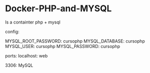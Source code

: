 # Docker-PHP-and-MYSQL

Is a containter php + mysql

config:

  MYSQL_ROOT_PASSWORD: cursophp
  MYSQL_DATABASE: cursophp
  MYSQL_USER: cursophp
  MYSQL_PASSWORD: cursophp
  
  ports:
  localhost: web
  
  3306: MySQL
